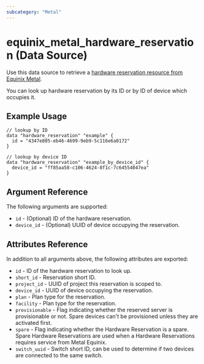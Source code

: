 ```yaml
---
subcategory: "Metal"
---
```


# equinix_metal_hardware_reservation (Data Source)

Use this data source to retrieve a [hardware reservation resource from Equinix Metal](https://metal.equinix.com/developers/docs/deploy/reserved/).

You can look up hardware reservation by its ID or by ID of device which occupies it.

## Example Usage

```hcl
// lookup by ID
data "hardware_reservation" "example" {
  id = "4347e805-eb46-4699-9eb9-5c116e6a0172"
}

// lookup by device ID
data "hardware_reservation" "example_by_device_id" {
  device_id = "ff85aa58-c106-4624-8f1c-7c64554047ea"
}
```

## Argument Reference

The following arguments are supported:

* `id` - (Optional) ID of the hardware reservation.
* `device_id` - (Optional) UUID of device occupying the reservation.

## Attributes Reference

In addition to all arguments above, the following attributes are exported:

* `id` - ID of the hardware reservation to look up.
* `short_id` - Reservation short ID.
* `project_id` - UUID of project this reservation is scoped to.
* `device_id` - UUID of device occupying the reservation.
* `plan` - Plan type for the reservation.
* `facility` - Plan type for the reservation.
* `provisionable` - Flag indicating whether the reserved server is provisionable or not. Spare
devices can't be provisioned unless they are activated first.
* `spare` - Flag indicating whether the Hardware Reservation is a spare. Spare Hardware
Reservations are used when a Hardware Reservations requires service from Metal Equinix.
* `switch_uuid` - Switch short ID, can be used to determine if two devices are connected to the
same switch.
